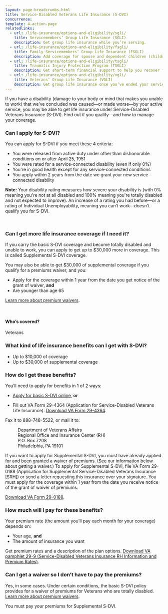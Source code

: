 ```yaml
---
layout: page-breadcrumbs.html
title: Service-Disabled Veterans Life Insurance (S-DVI)
concurrence: 
template: 4-action-page
relatedlinks:
  - url: /life-insurance/options-and-eligibility/sgli/
    title: Servicemembers’ Group Life Insurance (SGLI)
    description: Get group life insurance while you’re serving.
  - url: /life-insurance/options-and-eligibility/fsgli/
    title: Family Servicemembers’ Group Life Insurance (FSGLI)
    description: Add coverage for spouse and dependent children (children who rely on you for financial support).
  - url: /life-insurance/options-and-eligibility/tsgli/
    title: Traumatic Injury Protection Program (TSGLI)
    description: Get short-term financial support to help you recover from a severe injury. 
  - url: /life-insurance/options-and-eligibility/vgli/
    title: Veterans’ Group Life Insurance (VGLI)
    description: Get group life insurance once you’ve ended your service. 
---
```


<div class="va-introtext">

If you have a disability (damage to your body or mind that makes you unable to work) that we’ve concluded was caused—or made worse—by your active service, you may be able to get life insurance under Service-Disabled Veterans Insurance (S-DVI). Find out if you qualify—and how to manage your coverage.

</div>

<div class="feature">

### Can I apply for S-DVI? 

You can apply for S-DVI if you meet these 4 criteria:

- You were released from active duty under other than dishonorable conditions on or after April 25, 1951
- You were rated for a service-connected disability (even if only 0%)
- You're in good health except for any service-connected conditions
- You apply within 2 years from the date we grant your new service-connected disability

**Note:** Your disability rating measures how severe your disability is (with 0% meaning you're not at all disabled and 100% meaning you're totally disabled and not expected to improve). An increase of a rating you had before—or a rating of Individual Unemployability, meaning you can’t work—doesn’t qualify you for S-DVI.

<br>

### Can I get more life insurance coverage if I need it? 

If you carry the basic S-DVI coverage and become totally disabled and unable to work, you can apply to get up to $30,000 more in coverage. This is called Supplemental S-DVI coverage.

You may also be able to get $30,000 of supplemental coverage if you qualify for a premiums waiver, and you:
- Apply for the coverage within 1 year from the date you get notice of the grant of waiver, **and**
- Are younger than age 65

[Learn more about premium waivers](/life-insurance/disabled-and-terminally-ill#waiver).

<br>

#### Who’s covered?

Veterans

</div>

### What kind of life insurance benefits can I get with S-DVI?

- Up to $10,000 of coverage
- Up to $30,000 of supplemental coverage

### How do I get these benefits?

You’ll need to apply for benefits in 1 of 2 ways:

 - [Apply for basic S-DVI online](https://www.insurance.va.gov/portal/), **or**

 - Fill out VA Form 29-4364 (Application for Service-Disabled Veterans Life Insurance). [Download VA Form 29-4364](http://benefits.va.gov/INSURANCE/forms/29-4364.pdf).
 
 Fax it to 888-748-5522, or mail it to: 

<dl class="va-address-block">
<dd>Department of Veterans Affairs</dd>
<dd>Regional Office and Insurance Center (RH)</dd>
<dd>P.O. Box 7208</dd>
<dd>Philadelphia, PA 19101</dd>
</dl> 

If you want to apply for Supplemental S-DVI, you must have already applied for and been granted a waiver of premiums. (See our information below about getting a waiver.) To apply for Supplemental S-DVI, file VA Form 29-0188 (Application for Supplemental Service-Disabled Veterans Insurance [SRH]) or send a letter requesting this insurance over your signature. You must apply for the coverage within 1 year from the date you receive notice of the grant of waiver of premiums.

[Download VA Form 29-0188](http://benefits.va.gov/INSURANCE/forms/29-0188.pdf).

### How much will I pay for these benefits?

Your premium rate (the amount you’ll pay each month for your coverage) depends on:
-	Your age, **and**
-	The amount of insurance you want

Get premium rates and a description of the plan options. [Download VA pamphlet 29-9 (Service-Disabled Veterans Insurance RH Information and Premium Rates)](http://benefits.va.gov/INSURANCE/forms/29-9.htm).

### Can I get a waiver so I don’t have to pay the premiums? 

Yes, in some cases. Under certain conditions, the basic S-DVI policy provides for a waiver of premiums for Veterans who are totally disabled. [Learn more about premium waivers](/life-insurance/disabled-and-terminally-ill#waiver).

You must pay your premiums for Supplemental S-DVI.
